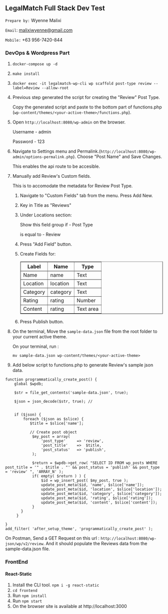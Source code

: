 ## LegalMatch Full Stack Dev Test

`Prepare by:` Wyenne Malixi

`Email`:	malixiwyenne@gmail.com

`Mobile:`	+63 956-7420-844


### DevOps & Wordpress Part

1. `docker-compose up -d`
2. `make install`

3. `docker exec -it legalmatch-wp-cli wp scaffold post-type review --label=Review --allow-root`
4. Previous step generated the script for creating the "Review" Post Type.
	
	Copy the generated script and paste to the bottom part of functions.php (`wp-content/themes/<your-active-theme>/functions.php`).
5. Open `http://localhost:8080/wp-admin` on the browser.

	Username	-	admin

	Password	-	123
6. Navigate to Settings menu and Permalink.(`http://localhost:8080/wp-admin/options-permalink.php`).
 Choose "Post Name" and Save Changes.
 
	This enables the api route to be accesible.

7. Manually add Review's Custom fields.

	This is to accomodate the metadata for Review Post Type.

	1. Navigate to "Custom Fields" tab from the menu. Press Add New.
	2. Key in Title as "Reviews"
	3. Under Locations section:
		
		Show this field group if    -   Post Type
		
		is equal to                 -   Review


	4. Press "Add Field" button.
	5. Create Fields for:
		<table border="1">
			<tr>
				<th>Label</th>
				<th>Name</th>
				<th>Type</th>
			</tr>
			<tr>
				<td>Name</td>
				<td>name</td>
				<td>Text</th>
			</tr>
			<tr>
				<td>Location</td>
				<td>location</td>
				<td>Text</th>
			</tr>
			<tr>
				<td>Category</td>
				<td>category</td>
				<td>Text</th>
			</tr>
			<tr>
				<td>Rating</td>
				<td>rating</td>
				<td>Number</th>
			</tr>
			<tr>
				<td>Content</td>
				<td>rating</td>
				<td>Text area</th>
			</tr>

		</table>
	
	6. Press Publish button.
8. On the terminal, Move the `sample-data.json` file from the root folder to your current active theme.
 
 	On your terminal, run : 

 	`mv sample-data.json wp-content/themes/<your-active-theme>`

9. Add below script to functions.php to generate Review's sample json data.
```
function programmatically_create_post() {
	global $wpdb;

	$str = file_get_contents('sample-data.json', true);

	$json = json_decode($str, true); //

	
	if ($json) {
		foreach ($json as $slice) {
		   $title = $slice['name'];

	 	   // Create post object
			$my_post = array(
				'post_type'		=> 'review',
				'post_title'    =>  $title,
				'post_status'	=> 'publish',
			);

			$return = $wpdb->get_row( "SELECT ID FROM wp_posts WHERE post_title = '" . $title . "' && post_status = 'publish' && post_type = 'review' ", 'ARRAY_N' );
			if( empty( $return ) ) {
				$id = wp_insert_post( $my_post, true );
				update_post_meta($id, 'name', $slice['name']);
				update_post_meta($id, 'location', $slice['location']);
				update_post_meta($id, 'category', $slice['category']);
				update_post_meta($id, 'rating', $slice['rating']);
				update_post_meta($id, 'content', $slice['content']);
			}
	   }
	 }

}
add_filter( 'after_setup_theme', 'programmatically_create_post' );
```
On Postman,
Send a GET Request on this url :  `http://localhost:8080/wp-json/wp/v2/review`. And it should populate the Reviews data from the sample-data.json file.


### FrontEnd
#### React-Static

1. Install the CLI tool.
	`npm i -g react-static`
2. `cd frontend`
3. Run `npm install`
4. Run `npm start`
5. On the browser site is available at http://localhost:3000